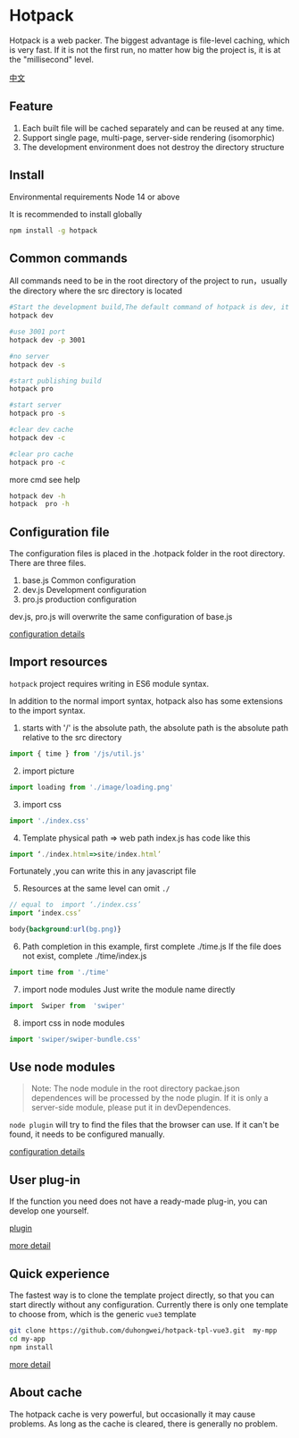 # Hotpack
Hotpack is a web packer. The biggest advantage is file-level caching, which is very fast. If it is not the first run, no matter how big the project is, it is at the "millisecond" level.

[中文](README_cn.md)

## Feature
1. Each built file will be cached separately and can be reused at any time.
2. Support single page, multi-page, server-side rendering (isomorphic)
3. The development environment does not destroy the directory structure

## Install
Environmental requirements Node 14 or above

It is recommended to install globally
```bash
npm install -g hotpack
```
## Common commands
All commands need to be in the root directory of the project to run，usually the directory where the src directory is located
```bash
#Start the development build,The default command of hotpack is dev, it can also be written as hotpack
hotpack dev

#use 3001 port
hotpack dev -p 3001

#no server
hotpack dev -s

#start publishing build
hotpack pro

#start server 
hotpack pro -s

#clear dev cache
hotpack dev -c

#clear pro cache
hotpack pro -c

```

more cmd see help

```bash
hotpack dev -h
hotpack  pro -h
```

## Configuration file
The configuration files is placed in the .hotpack folder in the root directory. There are three files.

1. base.js Common configuration
2. dev.js  Development configuration
3. pro.js  production configuration

dev.js, pro.js will overwrite the same configuration of base.js

[configuration details](doc/config.md)

## Import resources
`hotpack` project requires writing in ES6 module syntax.

In addition to the normal import syntax, hotpack also has some extensions to the import syntax.

1. starts with '/' is the absolute path, the absolute path is the absolute path relative to the src directory
```js
import { time } from '/js/util.js'
```
2. import picture
```js
import loading from './image/loading.png'
```
3. import css
```js
import './index.css'
```
4.  Template physical path => web path
index.js  has code like this
```js
import ‘./index.html=>site/index.html’
```
Fortunately ,you can write this in any javascript file

5. Resources at the same level can omit `./`
```js
// equal to  import ‘./index.css’  
import ‘index.css’  
```
```css
body{background:url(bg.png)}
```
6. Path completion
in this example, first complete ./time.js If the file does not exist, complete ./time/index.js
```js
import time from './time'
```
7. import node modules
Just write the module name directly
```js
import  Swiper from  'swiper'
```
8. import css in node modules
```js
import 'swiper/swiper-bundle.css'
```
## Use node modules

> Note: The node module in the root directory packae.json dependences will be processed by the node plugin. If it is only a server-side module, please put it in devDependences.

`node plugin` will try to find the files that the browser can use. If it can't be found, it needs to be configured manually.

[configuration details](doc/config.md)

## User plug-in

If the function you need does not have a ready-made plug-in, you can develop one yourself.

[plugin](doc/plugin.md)

[more detail](doc/detail.md)

## Quick experience
The fastest way is to clone the template project directly, so that you can start directly without any configuration. Currently there is only one template to choose from, which is the generic `vue3` template

```bash
git clone https://github.com/duhongwei/hotpack-tpl-vue3.git  my-mpp
cd my-app
npm install 
```

[more detail](https://github.com/duhongwei/hotpack-tpl-vue3)

 ## About cache

The hotpack cache is very powerful, but occasionally it may cause problems. As long as the cache is cleared, there is generally no problem.



